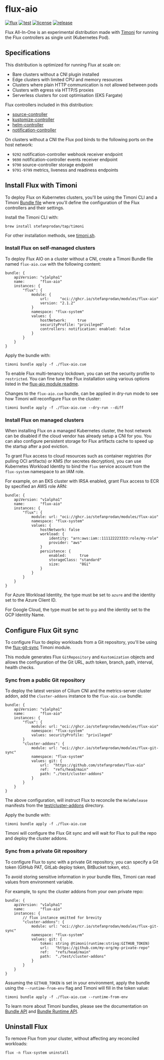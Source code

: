# flux-aio

[![flux](https://img.shields.io/badge/flux-v2.1.2-9cf)](https://fluxcd.io)
[![test](https://github.com/stefanprodan/flux-aio/workflows/test/badge.svg)](https://github.com/stefanprodan/flux-aio/actions)
[![license](https://img.shields.io/github/license/stefanprodan/flux-aio.svg)](https://github.com/stefanprodan/flux-aio/blob/main/LICENSE)
[![release](https://img.shields.io/github/release/stefanprodan/flux-aio/all.svg)](https://github.com/stefanprodan/flux-aio/releases)

Flux All-In-One is an experimental distribution made with [Timoni](https://timoni.sh/)
for running the Flux controllers as single unit (Kubernetes Pod).

## Specifications

This distribution is optimized for running Flux at scale on:

- Bare clusters without a CNI plugin installed
- Edge clusters with limited CPU and memory resources
- Clusters where plain HTTP communication is not allowed between pods
- Clusters with egress via HTTP/S proxies
- Serverless clusters for cost optimisation (EKS Fargate)

Flux controllers included in this distribution:

- [source-controller](https://github.com/fluxcd/source-controller)
- [kustomize-controller](https://github.com/fluxcd/kustomize-controller)
- [helm-controller](https://github.com/fluxcd/helm-controller)
- [notification-controller](https://github.com/fluxcd/notification-controller)

On clusters without a CNI the Flux pod binds to the following ports on the host network:

- `9292` notification-controller webhook receiver endpoint
- `9690` notification-controller events receiver endpoint
- `9790` source-controller storage endpoint
- `9791-9799` metrics, liveness and readiness endpoints

## Install Flux with Timoni

To deploy Flux on Kubernetes clusters, you'll be using
the Timoni CLI and a Timoni [Bundle file](https://timoni.sh/bundle/)
where you'll define the configuration of the Flux controllers and their settings.

Install the Timoni CLI with:

```shell
brew install stefanprodan/tap/timoni
```

For other installation methods,
see [timoni.sh](https://timoni.sh/install/).

### Install Flux on self-managed clusters

To deploy Flux AIO on a cluster without a CNI, create a Timoni Bundle file
named `flux-aio.cue` with the following content: 

```cue
bundle: {
	apiVersion: "v1alpha1"
	name:       "flux-aio"
	instances: {
		"flux": {
			module: {
				url:     "oci://ghcr.io/stefanprodan/modules/flux-aio"
				version: "2.1.2"
			}
			namespace: "flux-system"
			values: {
				hostNetwork:     true
				securityProfile: "privileged"
				controllers: notification: enabled: false
			}
		}
	}
}
```

Apply the bundle with:

```shell
timoni bundle apply -f ./flux-aio.cue
```

To enable Flux multi-tenancy lockdown, you can set the security profile to `restricted`.
You can fine tune the Flux installation using various options listed in
the [flux-aio module readme](modules/flux-aio/README.md#configuration).

Changes to the `flux-aio.cue` bundle, can be applied in dry-run mode
to see how Timoni will reconfigure Flux on the cluster:

```shell
timoni bundle apply -f ./flux-aio.cue --dry-run --diff
```

### Install Flux on managed clusters

When installing Flux on a managed Kubernetes cluster, the host network can be disabled
if the cloud vendor has already setup a CNI for you. You can also configure
persistent storage for Flux artifacts cache to speed up the startup after a pod eviction.

To grant Flux access to cloud resources such as container registries (for pulling OCI artifacts)
or KMS (for secretes decryption), you can use Kubernetes Workload Identity to bind the `flux`
service account from the `flux-system` namespace to an IAM role.

For example, on an EKS cluster with IRSA enabled, grant Flux access to ECR
by specified an AWS role ARN:

```cue
bundle: {
	apiVersion: "v1alpha1"
	name:       "flux-aio"
	instances: {
		"flux": {
			module: url: "oci://ghcr.io/stefanprodan/modules/flux-aio"
			namespace: "flux-system"
			values: {
				hostNetwork: false
				workload: {
					identity: "arn:aws:iam::111122223333:role/my-role"
					provider: "aws"
				}
				persistence: {
					enabled:      true
					storageClass: "standard"
					size:         "8Gi"
				}
			}
		}
	}
}
```

For Azure Workload Identity, the type must be set to `azure` and the identity set to the Azure Client ID.

For Google Cloud, the type must be set to `gcp` and the identity set to the GCP Identity Name.

## Configure Flux Git sync

To configure Flux to deploy workloads from a Git repository,
you'll be using the [flux-git-sync](modules/flux-git-sync/README.md) Timoni module.

This module generates Flux `GitRepository` and `Kustomization` objects and allows
the configuration of the Git URL, auth token, branch, path, interval, health checks.

### Sync from a public Git repository

To deploy the latest version of Cilium CNI and the metrics-server cluster addon,
add the `cluster-addons` instance to the `flux-aio.cue` bundle:

```cue
bundle: {
	apiVersion: "v1alpha1"
	name:       "flux-aio"
	instances: {
		"flux": {
			module: url: "oci://ghcr.io/stefanprodan/modules/flux-aio"
			namespace: "flux-system"
			values: securityProfile: "privileged"
		}
		"cluster-addons": {
			module: url: "oci://ghcr.io/stefanprodan/modules/flux-git-sync"
			namespace: "flux-system"
			values: git: {
				url:  "https://github.com/stefanprodan/flux-aio"
				ref:  "refs/head/main"
				path: "./test/cluster-addons"
			}
		}
	}
}
```

The above configuration, will instruct Flux to reconcile the `HelmRelease` manifests
from the [test/cluster-addons](/test/cluster-addons) directory.

Apply the bundle with:

```shell
timoni bundle apply -f ./flux-aio.cue
```

Timoni will configure the Flux Git sync and will wait for Flux to pull the repo and
deploy the cluster addons.

### Sync from a private Git repository

To configure Flux to sync with a private Git repository,
you can specify a Git token (GitHub PAT, GitLab deploy token, BitBucket token, etc).

To avoid storing sensitive information in your bundle files,
Timoni can read values from environment variable.

For example, to sync the cluster addons from your own private repo:

```cue
bundle: {
	apiVersion: "v1alpha1"
	name:       "flux-aio"
	instances: {
		// flux instance omitted for brevity 
		"cluster-addons": {
			module: url: "oci://ghcr.io/stefanprodan/modules/flux-git-sync"
			namespace: "flux-system"
			values: git: {
				token: string @timoni(runtime:string:GITHUB_TOKEN)
				url:   "https://github.com/my-org/my-private-repo"
				ref:   "refs/head/main"
				path:  "./test/cluster-addons"
			}
		}
	}
}
```

Assuming the `GITHUB_TOKEN` is set in your environment, apply the bundle
using the `--runtime-from-env` flag and Timoni will fill in the token value:

```shell
timoni bundle apply -f ./flux-aio.cue --runtime-from-env
```

To learn more about Timoni bundles, please see the documentation on
[Bundle API](https://timoni.sh/bundle/) and [Bundle Runtime API](https://timoni.sh/bundle-runtime/).

## Uninstall Flux

To remove Flux from your cluster, without affecting any reconciled workloads:

```shell
flux -n flux-system uninstall
```
